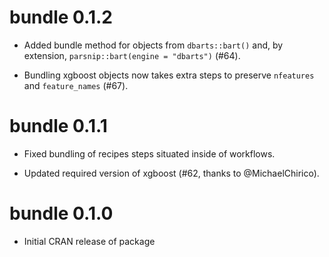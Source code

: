 # bundle 0.1.2

* Added bundle method for objects from `dbarts::bart()` and, by extension, `parsnip::bart(engine = "dbarts")` (#64).

* Bundling xgboost objects now takes extra steps to preserve `nfeatures` and `feature_names` (#67).

# bundle 0.1.1

* Fixed bundling of recipes steps situated inside of workflows.

* Updated required version of xgboost (#62, thanks to @MichaelChirico).

# bundle 0.1.0

* Initial CRAN release of package
